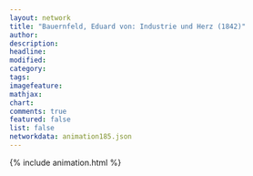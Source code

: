 ```yaml
---
layout: network
title: "Bauernfeld, Eduard von: Industrie und Herz (1842)"
author:
description:
headline:
modified:
category:
tags:
imagefeature: 
mathjax: 
chart: 
comments: true
featured: false
list: false
networkdata: animation185.json
---
```

{% include animation.html %}
